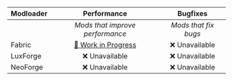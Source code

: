 | Modloader | Performance | Bugfixes |
| --- | :---: | :---: | 
| | *Mods that improve performance* | *Mods that fix bugs* | 
| Fabric | [🚧 Work in Progress](fabric/optimizations.md) | ❌ Unavailable |
| LuxForge | ❌ Unavailable | ❌ Unavailable |
| NeoForge | ❌ Unavailable | ❌ Unavailable |
